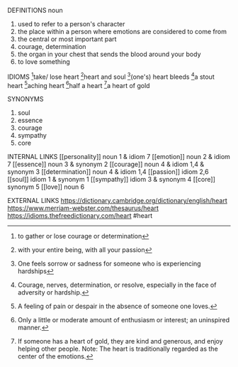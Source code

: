 DEFINITIONS
noun
1. used to refer to a person's character
2. the place within a person where emotions are considered to come from
3. the central or most important part
4. courage, determination
5. the organ in your chest that sends the blood around your body
6. to love something

IDIOMS
[^1]take/ lose heart
[^2]heart and soul
[^3]\(one's) heart bleeds
[^4]a stout heart
[^5]aching heart
[^6]half a heart
[^7]a heart of gold

SYNONYMS
1. soul
2. essence
3. courage
4. sympathy
5. core

INTERNAL LINKS
[[personality]] noun 1 & idiom 7
[[emotion]] noun 2 & idiom 7
[[essence]] noun 3 & synonym 2
[[courage]] noun 4 & idiom 1,4 & synonym 3
[[determination]] noun 4 & idiom 1,4
[[passion]] idiom 2,6
[[soul]] idiom 1 & synonym 1 
[[sympathy]] idiom 3 & synonym 4
[[core]] synonym 5
[[love]] noun 6

EXTERNAL LINKS
https://dictionary.cambridge.org/dictionary/english/heart
https://www.merriam-webster.com/thesaurus/heart
https://idioms.thefreedictionary.com/heart
#heart

[^1]: to gather or lose courage or determination

[^2]: with your entire being, with all your passion

[^3]: One feels sorrow or sadness for someone who is experiencing hardships

[^4]: Courage, nerves, determination, or resolve, especially in the face of adversity or hardship.

[^5]: A feeling of pain or despair in the absence of someone one loves.

[^6]: Only a little or moderate amount of enthusiasm or interest; an uninspired manner.

[^7]: If someone has a heart of gold, they are kind and generous, and enjoy helping other people. Note: The heart is traditionally regarded as the center of the emotions.
